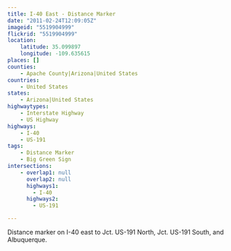 ```yaml
---
title: I-40 East - Distance Marker
date: "2011-02-24T12:09:05Z"
imageid: "5519904999"
flickrid: "5519904999"
location:
    latitude: 35.099897
    longitude: -109.635615
places: []
counties:
    - Apache County|Arizona|United States
countries:
    - United States
states:
    - Arizona|United States
highwaytypes:
    - Interstate Highway
    - US Highway
highways:
    - I-40
    - US-191
tags:
    - Distance Marker
    - Big Green Sign
intersections:
    - overlap1: null
      overlap2: null
      highways1:
        - I-40
      highways2:
        - US-191

---
```

Distance marker on I-40 east to Jct. US-191 North, Jct. US-191 South, and Albuquerque.